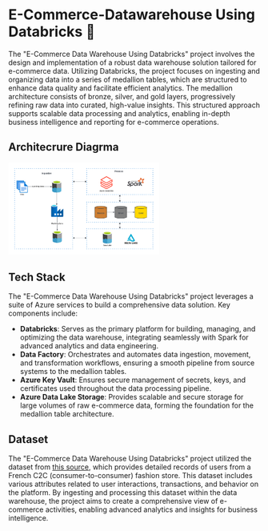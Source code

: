 # E-Commerce-Datawarehouse Using Databricks 🛒
The "E-Commerce Data Warehouse Using Databricks" project involves the design and implementation of a robust data warehouse solution tailored for e-commerce data. Utilizing Databricks, the project focuses on ingesting and organizing data into a series of medallion tables, which are structured to enhance data quality and facilitate efficient analytics. The medallion architecture consists of bronze, silver, and gold layers, progressively refining raw data into curated, high-value insights. This structured approach supports scalable data processing and analytics, enabling in-depth business intelligence and reporting for e-commerce operations.

## Architecrure Diagrma

<p><img src="Resource/Architecture diagram.png" width="60%"></p>

## Tech Stack
The "E-Commerce Data Warehouse Using Databricks" project leverages a suite of Azure services to build a comprehensive data solution. Key components include:

- **Databricks**: Serves as the primary platform for building, managing, and optimizing the data warehouse, integrating seamlessly with Spark for advanced analytics and data engineering.
- **Data Factory**: Orchestrates and automates data ingestion, movement, and transformation workflows, ensuring a smooth pipeline from source systems to the medallion tables.
- **Azure Key Vault**: Ensures secure management of secrets, keys, and certificates used throughout the data processing pipeline.
- **Azure Data Lake Storage**: Provides scalable and secure storage for large volumes of raw e-commerce data, forming the foundation for the medallion table architecture.

## Dataset
The "E-Commerce Data Warehouse Using Databricks" project utilized the dataset from [this source](https://data.world/jfreex/e-commerce-users-of-a-french-c2c-fashion-store), which provides detailed records of users from a French C2C (consumer-to-consumer) fashion store. This dataset includes various attributes related to user interactions, transactions, and behavior on the platform. By ingesting and processing this dataset within the data warehouse, the project aims to create a comprehensive view of e-commerce activities, enabling advanced analytics and insights for business intelligence.

